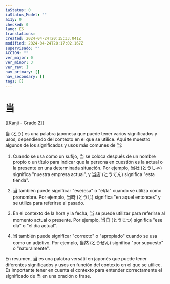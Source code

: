 ```yaml
---
iaStatus: 0
iaStatus_Model: ""
a11y: 0
checked: 0
lang: ES
translations: 
created: 2024-04-24T20:15:33.041Z
modified: 2024-04-24T20:17:02.167Z
supervisado: ""
ACCION: ""
ver_major: 0
ver_minor: 3
ver_rev: 1
nav_primary: []
nav_secondary: []
tags: []
---
```

# 当

[[Kanji - Grado 2]]

当 (とう) es una palabra japonesa que puede tener varios significados y usos, dependiendo del contexto en el que se utilice. Aquí te muestro algunos de los significados y usos más comunes de 当:

1. Cuando se usa como un sufijo, 当 se coloca después de un nombre propio o un título para indicar que la persona en cuestión es la actual o la presente en una determinada situación. Por ejemplo, 当社 (とうしゃ) significa "nuestra empresa actual", y 当店 (とうてん) significa "esta tienda".

2. 当 también puede significar "ese/esa" o "el/la" cuando se utiliza como pronombre. Por ejemplo, 当時 (とうじ) significa "en aquel entonces" y se utiliza para referirse al pasado.

3. En el contexto de la hora y la fecha, 当 se puede utilizar para referirse al momento actual o presente. Por ejemplo, 当日 (とうじつ) significa "ese día" o "el día actual".

4. 当 también puede significar "correcto" o "apropiado" cuando se usa como un adjetivo. Por ejemplo, 当然 (とうぜん) significa "por supuesto" o "naturalmente".

En resumen, 当 es una palabra versátil en japonés que puede tener diferentes significados y usos en función del contexto en el que se utilice. Es importante tener en cuenta el contexto para entender correctamente el significado de 当 en una oración o frase.
